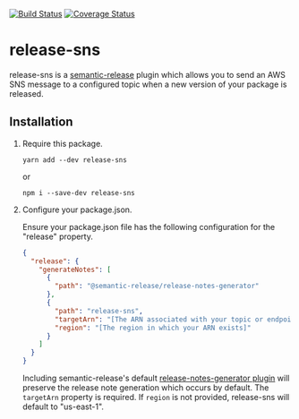 [![Build Status](https://travis-ci.org/chasingmaxwell/release-sns.svg?branch=master)](https://travis-ci.org/chasingmaxwell/release-sns.svg?branch=master)
[![Coverage Status](https://coveralls.io/repos/github/chasingmaxwell/release-sns/badge.svg?branch=master)](https://coveralls.io/github/chasingmaxwell/release-sns?branch=master)

# release-sns

release-sns is a [semantic-release](https://github.com/semantic-release/semantic-release) plugin which allows you to send an AWS SNS message to a configured topic when a new version of your package is released.

## Installation

1. Require this package.

   `yarn add --dev release-sns`

   or

   `npm i --save-dev release-sns`

2. Configure your package.json.

   Ensure your package.json file has the following configuration for the "release" property.

   ```json
   {
     "release": {
       "generateNotes": [
         {
           "path": "@semantic-release/release-notes-generator"
         },
         {
           "path": "release-sns",
           "targetArn": "[The ARN associated with your topic or endpoint]",
           "region": "[The region in which your ARN exists]"
         }
       ]
     }
   }
   ```

   Including semantic-release's default [release-notes-generator plugin](https://github.com/semantic-release/release-notes-generator) will preserve the release note generation which occurs by default. The `targetArn` property is required. If `region` is not provided, release-sns will default to "us-east-1".

